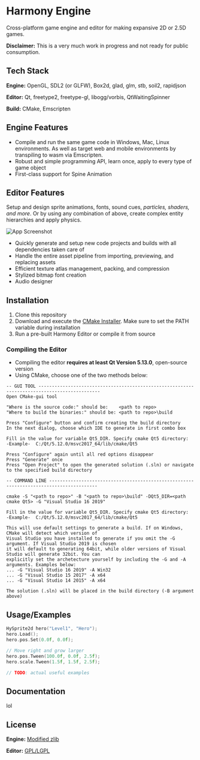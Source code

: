     
# Harmony Engine

Cross-platform game engine and editor for making expansive 2D or 2.5D games.

**Disclaimer:** This is a very much work in progress and not ready for public consumption.

## Tech Stack

**Engine:** OpenGL, SDL2 (or GLFW), Box2d, glad, glm, stb, soil2, rapidjson

**Editor:** Qt, freetype2, freetype-gl, libogg/vorbis, QtWaitingSpinner

**Build:** CMake, Emscripten

  
## Engine Features

- Compile and run the same game code in Windows, Mac, Linux environments. As well as target web and mobile environments by transpiling to wasm via Emscripten.
- Robust and simple programming API, learn once, apply to every type of game object
- First-class support for Spine Animation
  
## Editor Features
Setup and design sprite animations, fonts, sound cues, *particles, shaders, and more*.
Or by using any combination of above, create complex entity hierarchies and apply physics.

![App Screenshot](https://via.placeholder.com/468x300?text=App+Screenshot+Here)
- Quickly generate and setup new code projects and builds with all dependencies taken care of
- Handle the entire asset pipeline from importing, previewing, and replacing assets
- Efficient texture atlas management, packing, and compression
- Stylized bitmap font creation
- Audio designer

## Installation 

1. Clone this repository
2. Download and execute the [CMake Installer](https://cmake.org/download/). Make sure to set the PATH variable during installation
3. Run a pre-built Harmony Editor or compile it from source

### Compiling the Editor
- Compiling the editor **requires at least Qt Version 5.13.0**, open-source version
- Using CMake, choose one of the two methods below:
```
-- GUI TOOL ---------------------------------------------------------------------------------------------
Open CMake-gui tool

"Where is the source code:" should be:    <path to repo>
"Where to build the binaries:" should be: <path to repo>\build

Press "Configure" button and confirm creating the build directory
In the next dialog, choose which IDE to generate in first combo box

Fill in the value for variable Qt5_DIR. Specify cmake Qt5 directory:
-Example-  C:/Qt/5.12.0/msvc2017_64/lib/cmake/Qt5
  
Press "Configure" again until all red options disappear
Press "Generate" once
Press "Open Project" to open the generated solution (.sln) or navigate to the specified build directory

-- COMMAND LINE ----------------------------------------------------------------------------------------
  
cmake -S "<path to repo>" -B "<path to repo>\build" -DQt5_DIR=<path cmake Qt5> -G "Visual Studio 16 2019"

Fill in the value for variable Qt5_DIR. Specify cmake Qt5 directory:
-Example-  C:/Qt/5.12.0/msvc2017_64/lib/cmake/Qt5

This will use default settings to generate a build. If on Windows, CMake will detect which version of 
Visual Studio you have installed to generate if you omit the -G argument. If Visual Studio 2019 is chosen 
it will default to generating 64bit, while older versions of Visual Studio will generate 32bit. You can
explicitly set the archetecture yourself by including the -G and -A arguments. Examples below:
... -G "Visual Studio 16 2019" -A Win32
... -G "Visual Studio 15 2017" -A x64
... -G "Visual Studio 14 2015" -A x64

The solution (.sln) will be placed in the build directory (-B argument above)
```
  
## Usage/Examples

```C++
HySprite2d hero("Level1", "Hero");
hero.Load();
hero.pos.Set(0.0f, 0.0f);

// Move right and grow larger
hero.pos.Tween(100.0f, 0.0f, 2.5f);
hero.scale.Tween(1.5f, 1.5f, 2.5f);

// TODO: actual useful examples
```
  
## Documentation

lol

  
## License

**Engine:** [Modified zlib](https://github.com/GameOverture/HarmonyEngine/blob/master/LICENSE/)

**Editor:** [GPL/LGPL](https://github.com/GameOverture/HarmonyEngine/blob/master/LICENSE/)
